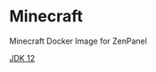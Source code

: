 # Minecraft
 Minecraft Docker Image for ZenPanel

[JDK 12](https://hub.docker.com/layers/openjdk/library/openjdk/12.0.2-oraclelinux7/images/sha256-52f03ba43ee225d74262ca5c34f7b63d26545045cd2df40a202d087c76daccab?context=explore)